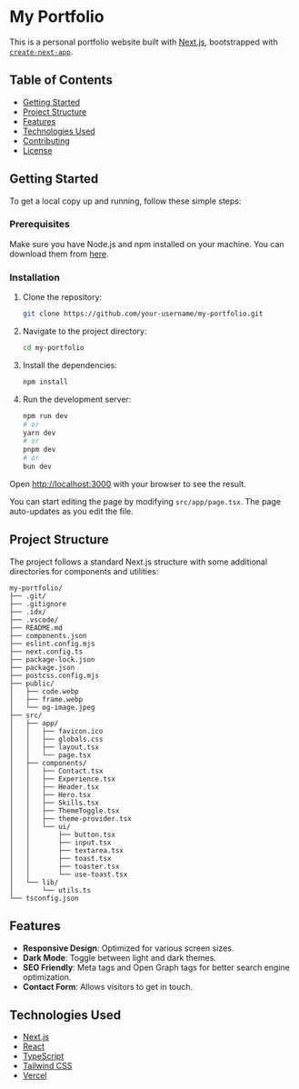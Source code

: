 # My Portfolio

This is a personal portfolio website built with [Next.js](https://nextjs.org), bootstrapped with [`create-next-app`](https://nextjs.org/docs/app/api-reference/cli/create-next-app).

## Table of Contents

- [Getting Started](#getting-started)
- [Project Structure](#project-structure)
- [Features](#features)
- [Technologies Used](#technologies-used)
- [Contributing](#contributing)
- [License](#license)

## Getting Started

To get a local copy up and running, follow these simple steps:

### Prerequisites

Make sure you have Node.js and npm installed on your machine. You can download them from [here](https://nodejs.org/).

### Installation

1. Clone the repository:
   ```bash
   git clone https://github.com/your-username/my-portfolio.git
   ```
2. Navigate to the project directory:
   ```bash
   cd my-portfolio
   ```
3. Install the dependencies:
   ```bash
   npm install
   ```
4. Run the development server:
   ```bash
   npm run dev
   # or
   yarn dev
   # or
   pnpm dev
   # or
   bun dev
   ```

Open [http://localhost:3000](http://localhost:3000) with your browser to see the result.

You can start editing the page by modifying `src/app/page.tsx`. The page auto-updates as you edit the file.

## Project Structure

The project follows a standard Next.js structure with some additional directories for components and utilities:

```
my-portfolio/
├── .git/
├── .gitignore
├── .idx/
├── .vscode/
├── README.md
├── components.json
├── eslint.config.mjs
├── next.config.ts
├── package-lock.json
├── package.json
├── postcss.config.mjs
├── public/
│   ├── code.webp
│   ├── frame.webp
│   └── og-image.jpeg
├── src/
│   ├── app/
│   │   ├── favicon.ico
│   │   ├── globals.css
│   │   ├── layout.tsx
│   │   └── page.tsx
│   ├── components/
│   │   ├── Contact.tsx
│   │   ├── Experience.tsx
│   │   ├── Header.tsx
│   │   ├── Hero.tsx
│   │   ├── Skills.tsx
│   │   ├── ThemeToggle.tsx
│   │   ├── theme-provider.tsx
│   │   └── ui/
│   │       ├── button.tsx
│   │       ├── input.tsx
│   │       ├── textarea.tsx
│   │       ├── toast.tsx
│   │       ├── toaster.tsx
│   │       └── use-toast.tsx
│   └── lib/
│       └── utils.ts
└── tsconfig.json
```

## Features

- **Responsive Design**: Optimized for various screen sizes.
- **Dark Mode**: Toggle between light and dark themes.
- **SEO Friendly**: Meta tags and Open Graph tags for better search engine optimization.
- **Contact Form**: Allows visitors to get in touch.

## Technologies Used

- [Next.js](https://nextjs.org/)
- [React](https://reactjs.org/)
- [TypeScript](https://www.typescriptlang.org/)
- [Tailwind CSS](https://tailwindcss.com/)
- [Vercel](https://vercel.com/)
